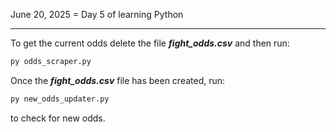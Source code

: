 June 20, 2025 = Day 5 of learning Python

***

To get the current odds delete the file _**fight_odds.csv**_ and then run:
``` python
py odds_scraper.py
```
Once the _**fight_odds.csv**_ file has been created, run:
``` python
py new_odds_updater.py
```
to check for new odds.
